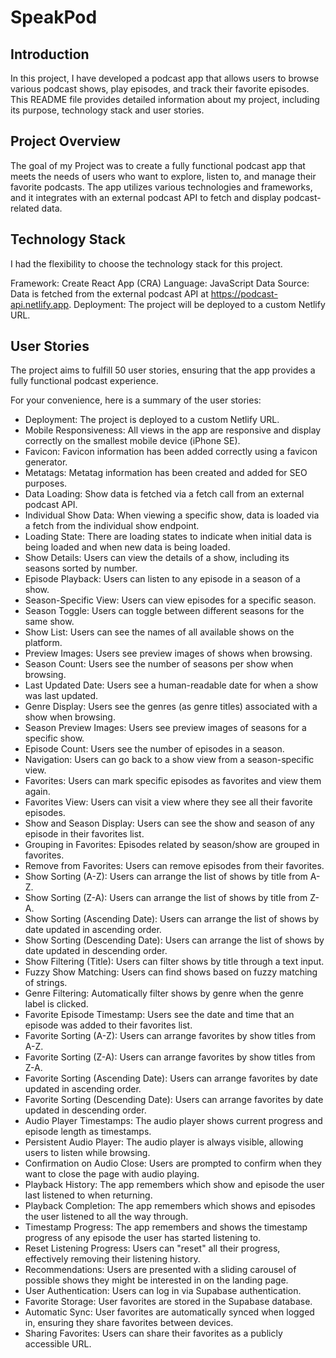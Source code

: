 # SpeakPod

## Introduction
In this project, I have developed a podcast app that allows users to browse various podcast shows, play episodes, and track their favorite episodes. This README file provides detailed information about my project, including its purpose, technology stack and user stories.

## Project Overview
The goal of my Project was to create a fully functional podcast app that meets the needs of users who want to explore, listen to, and manage their favorite podcasts. The app utilizes various technologies and frameworks, and it integrates with an external podcast API to fetch and display podcast-related data.

## Technology Stack
I had the flexibility to choose the technology stack for this project.

Framework: Create React App (CRA)
Language: JavaScript
Data Source: Data is fetched from the external podcast API at https://podcast-api.netlify.app.
Deployment: The project will be deployed to a custom Netlify URL.

## User Stories
The project aims to fulfill 50 user stories, ensuring that the app provides a fully functional podcast experience. 

For your convenience, here is a summary of the user stories:
- Deployment: The project is deployed to a custom Netlify URL.
- Mobile Responsiveness: All views in the app are responsive and display correctly on the smallest mobile device (iPhone SE).
- Favicon: Favicon information has been added correctly using a favicon generator.
- Metatags: Metatag information has been created and added for SEO purposes.
- Data Loading: Show data is fetched via a fetch call from an external podcast API.
- Individual Show Data: When viewing a specific show, data is loaded via a fetch from the individual show endpoint.
- Loading State: There are loading states to indicate when initial data is being loaded and when new data is being loaded.
- Show Details: Users can view the details of a show, including its seasons sorted by number.
- Episode Playback: Users can listen to any episode in a season of a show.
- Season-Specific View: Users can view episodes for a specific season.
- Season Toggle: Users can toggle between different seasons for the same show.
- Show List: Users can see the names of all available shows on the platform.
- Preview Images: Users see preview images of shows when browsing.
- Season Count: Users see the number of seasons per show when browsing.
- Last Updated Date: Users see a human-readable date for when a show was last updated.
- Genre Display: Users see the genres (as genre titles) associated with a show when browsing.
- Season Preview Images: Users see preview images of seasons for a specific show.
- Episode Count: Users see the number of episodes in a season.
- Navigation: Users can go back to a show view from a season-specific view.
- Favorites: Users can mark specific episodes as favorites and view them again.
- Favorites View: Users can visit a view where they see all their favorite episodes.
- Show and Season Display: Users can see the show and season of any episode in their favorites list.
- Grouping in Favorites: Episodes related by season/show are grouped in favorites.
- Remove from Favorites: Users can remove episodes from their favorites.
- Show Sorting (A-Z): Users can arrange the list of shows by title from A-Z.
- Show Sorting (Z-A): Users can arrange the list of shows by title from Z-A.
- Show Sorting (Ascending Date): Users can arrange the list of shows by date updated in ascending order.
- Show Sorting (Descending Date): Users can arrange the list of shows by date updated in descending order.
- Show Filtering (Title): Users can filter shows by title through a text input.
- Fuzzy Show Matching: Users can find shows based on fuzzy matching of strings.
- Genre Filtering: Automatically filter shows by genre when the genre label is clicked.
- Favorite Episode Timestamp: Users see the date and time that an episode was added to their favorites list.
- Favorite Sorting (A-Z): Users can arrange favorites by show titles from A-Z.
- Favorite Sorting (Z-A): Users can arrange favorites by show titles from Z-A.
- Favorite Sorting (Ascending Date): Users can arrange favorites by date updated in ascending order.
- Favorite Sorting (Descending Date): Users can arrange favorites by date updated in descending order.
- Audio Player Timestamps: The audio player shows current progress and episode length as timestamps.
- Persistent Audio Player: The audio player is always visible, allowing users to listen while browsing.
- Confirmation on Audio Close: Users are prompted to confirm when they want to close the page with audio playing.
- Playback History: The app remembers which show and episode the user last listened to when returning.
- Playback Completion: The app remembers which shows and episodes the user listened to all the way through.
- Timestamp Progress: The app remembers and shows the timestamp progress of any episode the user has started listening to.
- Reset Listening Progress: Users can "reset" all their progress, effectively removing their listening history.
- Recommendations: Users are presented with a sliding carousel of possible shows they might be interested in on the landing page.
- User Authentication: Users can log in via Supabase authentication.
- Favorite Storage: User favorites are stored in the Supabase database.
- Automatic Sync: User favorites are automatically synced when logged in, ensuring they share favorites between devices.
- Sharing Favorites: Users can share their favorites as a publicly accessible URL.



